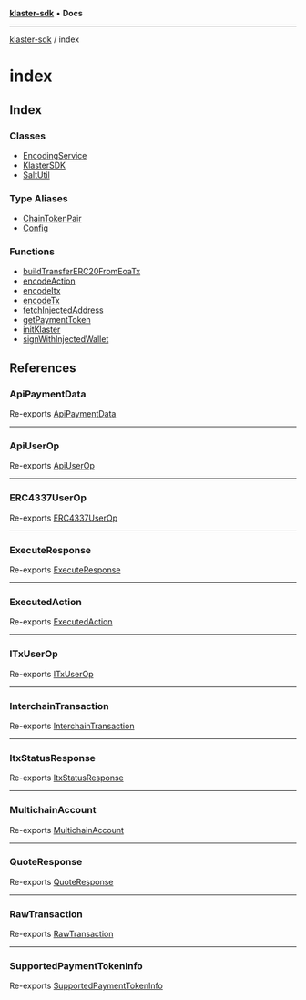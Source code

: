 [**klaster-sdk**](../README.md) • **Docs**

***

[klaster-sdk](../README.md) / index

# index

## Index

### Classes

- [EncodingService](classes/EncodingService.md)
- [KlasterSDK](classes/KlasterSDK.md)
- [SaltUtil](classes/SaltUtil.md)

### Type Aliases

- [ChainTokenPair](type-aliases/ChainTokenPair.md)
- [Config](type-aliases/Config.md)

### Functions

- [buildTransferERC20FromEoaTx](functions/buildTransferERC20FromEoaTx.md)
- [encodeAction](functions/encodeAction.md)
- [encodeItx](functions/encodeItx.md)
- [encodeTx](functions/encodeTx.md)
- [fetchInjectedAddress](functions/fetchInjectedAddress.md)
- [getPaymentToken](functions/getPaymentToken.md)
- [initKlaster](functions/initKlaster.md)
- [signWithInjectedWallet](functions/signWithInjectedWallet.md)

## References

### ApiPaymentData

Re-exports [ApiPaymentData](../types/interfaces/ApiPaymentData.md)

***

### ApiUserOp

Re-exports [ApiUserOp](../types/interfaces/ApiUserOp.md)

***

### ERC4337UserOp

Re-exports [ERC4337UserOp](../types/interfaces/ERC4337UserOp.md)

***

### ExecuteResponse

Re-exports [ExecuteResponse](../types/interfaces/ExecuteResponse.md)

***

### ExecutedAction

Re-exports [ExecutedAction](../types/interfaces/ExecutedAction.md)

***

### ITxUserOp

Re-exports [ITxUserOp](../types/interfaces/ITxUserOp.md)

***

### InterchainTransaction

Re-exports [InterchainTransaction](../types/interfaces/InterchainTransaction.md)

***

### ItxStatusResponse

Re-exports [ItxStatusResponse](../types/interfaces/ItxStatusResponse.md)

***

### MultichainAccount

Re-exports [MultichainAccount](../types/interfaces/MultichainAccount.md)

***

### QuoteResponse

Re-exports [QuoteResponse](../types/interfaces/QuoteResponse.md)

***

### RawTransaction

Re-exports [RawTransaction](../types/interfaces/RawTransaction.md)

***

### SupportedPaymentTokenInfo

Re-exports [SupportedPaymentTokenInfo](../types/interfaces/SupportedPaymentTokenInfo.md)
